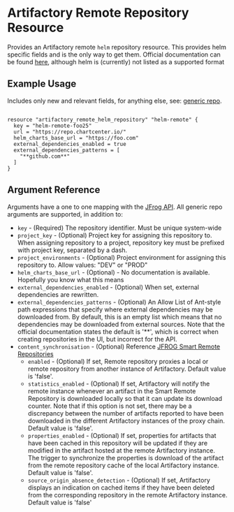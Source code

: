 # Artifactory Remote Repository Resource

Provides an Artifactory remote `helm` repository resource. This provides helm specific fields and is the only way to get them.
Official documentation can be found [here](https://www.jfrog.com/confluence/display/JFROG/Package+Management),
although helm is (currently) not listed as a supported format

## Example Usage
Includes only new and relevant fields, for anything else, see: [generic repo](artifactory_remote_docker_repository.md).
```hcl

resource "artifactory_remote_helm_repository" "helm-remote" {
  key = "helm-remote-foo25"
  url = "https://repo.chartcenter.io/"
  helm_charts_base_url = "https://foo.com"
  external_dependencies_enabled = true
  external_dependencies_patterns = [
    "**github.com**"
  ]
}
```

## Argument Reference

Arguments have a one to one mapping with the [JFrog API](https://www.jfrog.com/confluence/display/RTF/Repository+Configuration+JSON).
All generic repo arguments are supported, in addition to:

* `key` - (Required) The repository identifier. Must be unique system-wide
* `project_key` - (Optional) Project key for assigning this repository to. When assigning repository to a project, repository key must be prefixed with project key, separated by a dash.
* `project_environments` - (Optional) Project environment for assigning this repository to. Allow values: "DEV" or "PROD"
* `helm_charts_base_url` - (Optional) - No documentation is available. Hopefully you know what this means
* `external_dependencies_enabled` - (Optional) When set, external dependencies are rewritten.
* `external_dependencies_patterns` - (Optional) An Allow List of Ant-style path expressions that specify where external
  dependencies may be downloaded from. By default, this is an empty list which means that no dependencies may be downloaded
  from external sources. Note that the official documentation states the default is '**', which is correct when creating
  repositories in the UI, but incorrect for the API.
* `content_synchronisation` - (Optional) Reference [JFROG Smart Remote Repositories](https://www.jfrog.com/confluence/display/JFROG/Smart+Remote+Repositories)
  * `enabled` - (Optional) If set, Remote repository proxies a local or remote repository from another instance of Artifactory. Default value is 'false'.
  * `statistics_enabled` - (Optional) If set, Artifactory will notify the remote instance whenever an artifact in the Smart Remote Repository is downloaded locally so that it can update its download counter. Note that if this option is not set, there may be a discrepancy between the number of artifacts reported to have been downloaded in the different Artifactory instances of the proxy chain. Default value is 'false'.
  * `properties_enabled` - (Optional) If set, properties for artifacts that have been cached in this repository will be updated if they are modified in the artifact hosted at the remote Artifactory instance. The trigger to synchronize the properties is download of the artifact from the remote repository cache of the local Artifactory instance. Default value is 'false'.
  * `source_origin_absence_detection` - (Optional) If set, Artifactory displays an indication on cached items if they have been deleted from the corresponding repository in the remote Artifactory instance. Default value is 'false'
